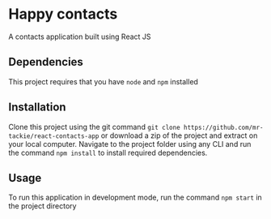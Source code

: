 
# Happy contacts
A contacts application built using React JS

## Dependencies
This project requires that you have `node` and `npm` installed

## Installation
Clone this project using the git command `git clone https://github.com/mr-tackie/react-contacts-app` or download 
a zip of the project and extract on your local computer. Navigate to the project folder using any CLI and run the command `npm install` to install required dependencies.

## Usage
To run this application in development mode, run the command `npm start` in the project directory


